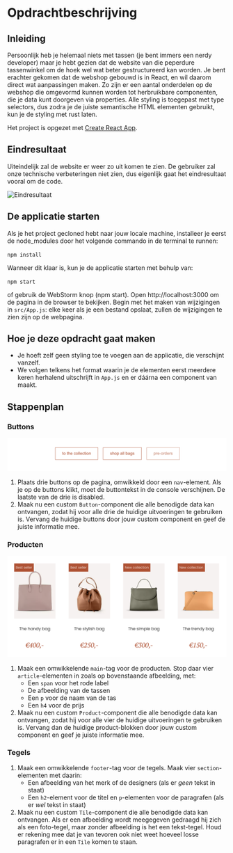 # Opdrachtbeschrijving

## Inleiding
Persoonlijk heb je helemaal niets met tassen (je bent immers een nerdy developer) maar je hebt gezien dat de website van die peperdure tassenwinkel om de hoek wel wat beter gestructureerd kan worden.
Je bent erachter gekomen dat de webshop gebouwd is in React, en wil daarom direct wat aanpassingen maken. Zo zijn er een aantal onderdelen op de webshop die omgevormd kunnen worden tot herbruikbare componenten,
die je data kunt doorgeven via properties. Alle styling is toegepast met type selectors, dus zodra je de juiste semantische HTML elementen gebruikt, kun je de styling met rust laten.

Het project is opgezet met [Create React App](https://github.com/facebook/create-react-app).

## Eindresultaat
Uiteindelijk zal de website er weer zo uit komen te zien. De gebruiker zal onze technische verbeteringen niet zien, dus eigenlijk gaat het eindresultaat vooral om de code.

![Eindresultaat](src/assets/screenshots/screenshot.png)

## De applicatie starten
Als je het project gecloned hebt naar jouw locale machine, installeer je eerst de node_modules door het volgende commando in de terminal te runnen:

`npm install`

Wanneer dit klaar is, kun je de applicatie starten met behulp van:

`npm start`

of gebruik de WebStorm knop (npm start). Open http://localhost:3000 om de pagina in de browser te bekijken. 
Begin met het maken van wijzigingen in `src/App.js`: elke keer als je een bestand opslaat, zullen de wijzigingen te zien zijn op de webpagina.

## Hoe je deze opdracht gaat maken
* Je hoeft zelf geen styling toe te voegen aan de applicatie, die verschijnt vanzelf.
* We volgen telkens het format waarin je de elementen eerst meerdere keren herhalend uitschrijft in `App.js` en er dáárna een component van maakt.

## Stappenplan
### Buttons

![Buttons](src/assets/screenshots/buttonbar.png)
1. Plaats drie buttons op de pagina, omwikkeld door een `nav`-element. Als je op de buttons klikt, moet de buttontekst in de console verschijnen. De laatste van de drie is disabled.
2. Maak nu een custom `Button`-component die alle benodigde data kan ontvangen, zodat hij voor alle drie de huidige uitvoeringen te gebruiken is. Vervang de huidige buttons door jouw
   custom component en geef de juiste informatie mee.
   
### Producten
![Producten](src/assets/screenshots/products.png)
1. Maak een omwikkelende `main`-tag voor de producten. Stop daar vier `article`-elementen in zoals op bovenstaande afbeelding, met:
    * Een `span` voor het rode label
    * De afbeelding van de tassen
    * Een `p` voor de naam van de tas
    * Een `h4` voor de prijs
2. Maak nu een custom `Product`-component die alle benodigde data kan ontvangen, zodat hij voor alle vier de huidige uitvoeringen te gebruiken is. Vervang dan de huidige product-blokken
door jouw custom component en geef je juiste informatie mee.
   
### Tegels
1. Maak een omwikkelende `footer`-tag voor de tegels. Maak vier `section`-elementen met daarin:
   * Een afbeelding van het merk of de designers (als er _geen_ tekst in staat)
   * Een `h2`-element voor de titel en `p`-elementen voor de paragrafen (als er _wel_ tekst in staat)
2. Maak nu een custom `Tile`-component die alle benodigde data kan ontvangen. Als er een afbeelding wordt meegegeven gedraagd hij zich als een foto-tegel, maar zonder afbeelding is het 
   een tekst-tegel. Houd er rekening mee dat je van tevoren ook niet weet hoeveel losse paragrafen er in een `Tile` komen te staan.
